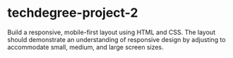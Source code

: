 # techdegree-project-2
Build a responsive, mobile-first layout using HTML and CSS. The layout should demonstrate an understanding of responsive design by adjusting to accommodate small, medium, and large screen sizes.
